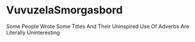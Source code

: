 # VuvuzelaSmorgasbord
Some People Wrote Some Titles And Their Uninspired Use Of Adverbs Are Literally Uninteresting
